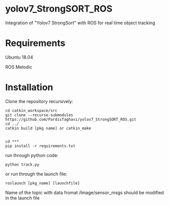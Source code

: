 # yolov7_StrongSORT_ROS
Integration of  "Yolov7 StrongSort" with ROS for real time object tracking

# Requirements
Ubuntu 18.04

ROS Melodic

# Installation

Clone the repository recursively:

```
cd catkin_workspace/src
git clone --recurse-submodules https://github.com/PardisTaghavi/yolov7_StrongSORT_ROS.git
cd ../
catkin build [pkg name] or catkin_make
```
```

cd ***
pip install -r requirements.txt
```

run through python code:
```
python track.py 
```
or run through the launch file:
```
roslaunch [pkg_name] [launchfile]
```
Name of the topic with data fromat /Image/sensor_msgs should be modified in the launch file
